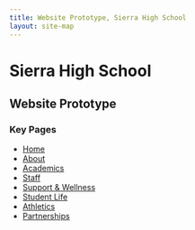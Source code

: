 ```yaml
---
title: Website Prototype, Sierra High School
layout: site-map
---
```


# Sierra High School

## Website Prototype

<section>
<section markdown="1">

### Key Pages

* [Home](/)
* [About](/about/)
* [Academics](/academics/)
* [Staff](/staff/)
* [Support & Wellness](/wellness/)
* [Student Life](/life/)
* [Athletics](/athletics/)
* [Partnerships](/partnerships/)

</section>
</section>
